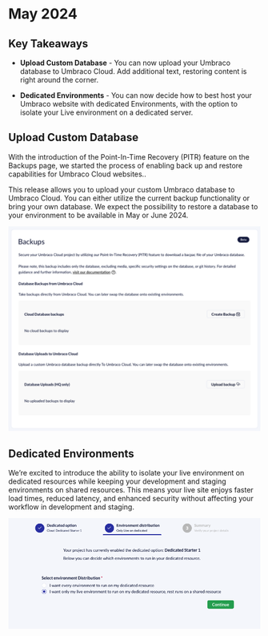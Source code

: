 # May 2024

## Key Takeaways

* **Upload Custom Database** - You can now upload your Umbraco database to Umbraco Cloud. Add additional text, restoring content is right around the corner.

* **Dedicated Environments** - You can now decide how to best host your Umbraco website with dedicated Environments, with the option to isolate your Live environment on a dedicated server.


## Upload Custom Database

With the introduction of the Point-In-Time Recovery (PITR) feature on the Backups page, we started the process of enabling back up and restore capabilities for Umbraco Cloud websites.. 

This release allows you to upload your custom Umbraco database to Umbraco Cloud. You can either utilize the current backup functionality or bring your own database. We expect the possibility to restore a database to your environment to be available in May or June 2024.

![Upload Database on Cloud](images/upload-database-on-cloud.png)


## Dedicated Environments

We’re excited to introduce the ability to isolate your live environment on dedicated resources while keeping your development and staging environments on shared resources. This means your live site enjoys faster load times, reduced latency, and enhanced security without affecting your workflow in development and staging. 

![Dedicated Environment](images/dedicated-environment.png)